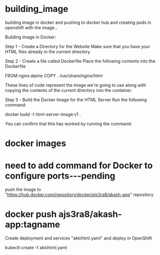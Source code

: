 # building_image
building image in docker and pushing to docker hub and creating pods in openshift with the image...


Building image in Docker:

Step 1 - Create a Directory for the Website
Make sure that you have your HTML files already in the current directory.

Step 2 - Create a file called Dockerfile
Place the following contents into the Dockerfile

FROM nginx:alpine
COPY . /usr/share/nginx/html

These lines of code represent the image we're going to use along with copying the contents of the current directory into the container.

 

Step 3 - Build the Docker Image for the HTML Server
Run the following command:

docker build -t html-server-image:v1 .

You can confirm that this has worked by running the command:

docker images
==================================================================================
need to add command for Docker to configure ports---pending
==================================================================================
push the image to "https://hub.docker.com/repository/docker/ajs3ra8/akash-app" repository

docker push ajs3ra8/akash-app:tagname
===================================================================================
Create deployment and services "akkihtml.yaml" and deploy in OpenShift

kubectl create -f akkihtml.yaml